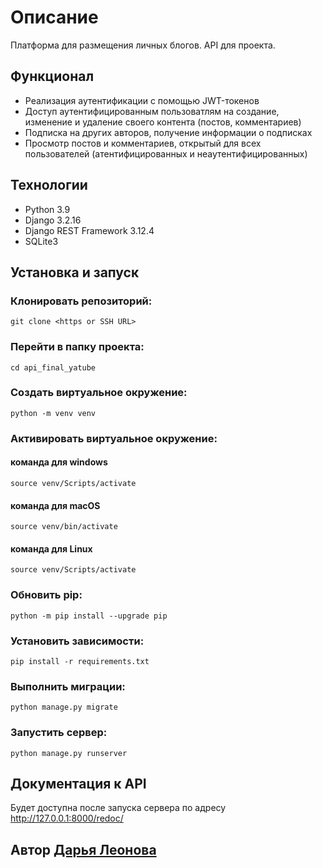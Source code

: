 # Описание
Платформа для размещения личных блогов. API для проекта.

## Функционал
- Реализация аутентификации с помощью JWT-токенов
- Доступ аутентифицированным пользоватлям на создание, изменение и удаление своего контента (постов, комментариев)
- Подписка на других авторов, получение информации о подписках
- Просмотр постов и комментариев, открытый для всех пользователей (атентифицированных и неаутентифицированных)

## Технологии
- Python 3.9
- Django 3.2.16
- Django REST Framework 3.12.4
- SQLite3

## Установка и запуск

### Клонировать репозиторий:
```
git clone <https or SSH URL>
```

### Перейти в папку проекта:
```
cd api_final_yatube
```

### Создать виртуальное окружение:
```
python -m venv venv
```
### Активировать виртуальное окружение:
#### команда для windows
```
source venv/Scripts/activate
```
#### команда для macOS
```
source venv/bin/activate
```
#### команда для Linux
```
source venv/Scripts/activate
```

### Обновить pip:
```
python -m pip install --upgrade pip
```

### Установить зависимости:
```
pip install -r requirements.txt
```

### Выполнить миграции:
```
python manage.py migrate
```

### Запустить сервер:
```
python manage.py runserver
```

## Документация к API
Будет доступна после запуска сервера по адресу http://127.0.0.1:8000/redoc/

## Автор [Дарья Леонова](https://github.com/AlisaLi1981)